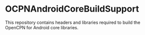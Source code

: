 # OCPNAndroidCoreBuildSupport

This repository contains headers and libraries required to build the OpenCPN for Android core libraries.
